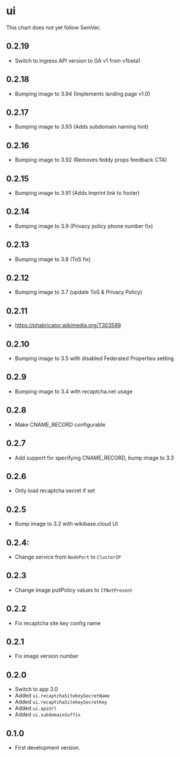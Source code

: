 # ui

This chart does not yet follow SemVer.

## 0.2.19
- Switch to ingress API version to GA v1 from v1beta1

## 0.2.18
- Bumping image to 3.94 (Implements landing page v1.0)

## 0.2.17
- Bumping image to 3.93 (Adds subdomain naming hint)

## 0.2.16
- Bumping image to 3.92 (Removes feddy props feedback CTA)

## 0.2.15
- Bumping image to 3.91 (Adds Imprint link to footer)

## 0.2.14
- Bumping image to 3.9 (Privacy policy phone number fix)

## 0.2.13
- Bumping image to 3.8 (ToS fix)

## 0.2.12

- Bumping image to 3.7 (update ToS & Privacy Policy)

## 0.2.11

- https://phabricator.wikimedia.org/T303589

## 0.2.10

- Bumping image to 3.5 with disabled Federated Properties setting

## 0.2.9

- Bumping image to 3.4 with recaptcha.net usage

## 0.2.8

- Make CNAME_RECORD configurable

## 0.2.7

- Add support for specifying CNAME_RECORD, bump image to 3.3

## 0.2.6

- Only load recaptcha secret if set

## 0.2.5

- Bump image to 3.2 with wikibase.cloud UI

## 0.2.4:

- Change service from `NodePort` to `ClusterIP`
## 0.2.3

 - Change image pullPolicy values to `IfNotPresent`

## 0.2.2

- Fix recaptcha site key config name

## 0.2.1

- Fix image version number

## 0.2.0

- Switch to app 3.0
- Added `ui.recaptchaSitekeySecretName`
- Added `ui.recaptchaSitekeySecretKey`
- Added `ui.apiUrl`
- Added `ui.subdomainSuffix`

## 0.1.0

- First development version.
